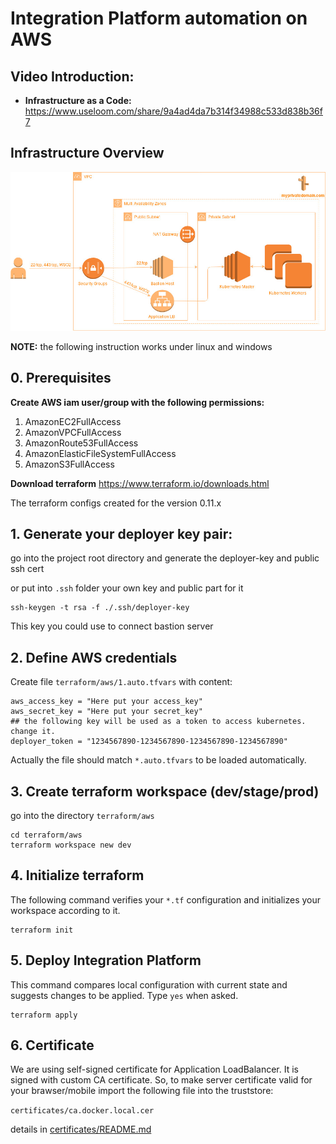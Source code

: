 # Integration Platform automation on AWS

## Video Introduction:

* **Infrastructure as a Code:** https://www.useloom.com/share/9a4ad4da7b314f34988c533d838b36f7



## Infrastructure Overview  
![architecture](assets/integration-platform.jpg)


**NOTE:** the following instruction works under linux and windows

## 0. Prerequisites 

**Create AWS iam user/group with the following permissions:**
1. AmazonEC2FullAccess
2. AmazonVPCFullAccess 
3. AmazonRoute53FullAccess
4. AmazonElasticFileSystemFullAccess
5. AmazonS3FullAccess

**Download terraform**
https://www.terraform.io/downloads.html

The terraform configs created for the version 0.11.x

## 1. Generate your deployer key pair:  
go into the project root directory and generate the deployer-key and public ssh cert

or put into `.ssh` folder your own key and public part for it

```shell
ssh-keygen -t rsa -f ./.ssh/deployer-key
```

This key you could use to connect bastion server 

## 2. Define AWS credentials
Create file `terraform/aws/1.auto.tfvars` with content:
```shell
aws_access_key = "Here put your access_key"
aws_secret_key = "Here put your secret_key"
## the following key will be used as a token to access kubernetes. change it.
deployer_token = "1234567890-1234567890-1234567890-1234567890"
```  
Actually the file should match `*.auto.tfvars` to be loaded automatically.

## 3. Create terraform workspace (dev/stage/prod)
go into the directory `terraform/aws`
```shell
cd terraform/aws
terraform workspace new dev
```

## 4. Initialize terraform
The following command verifies your `*.tf` configuration and initializes your workspace according to it.
```shell
terraform init
```
## 5. Deploy Integration Platform
This command compares local configuration with current state and suggests changes to be applied. Type `yes` when asked.
```shell
terraform apply
```
  
## 6. Certificate  

We are using self-signed certificate  for Application LoadBalancer.
It is signed with custom CA certificate. So, to make server certificate valid for your brawser/mobile import the following file into the truststore:

`certificates/ca.docker.local.cer`

details in [certificates/README.md](./certificates/README.md)
